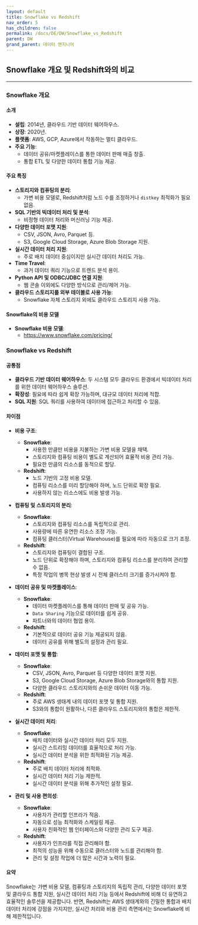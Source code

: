 ```yaml
---
layout: default
title: Snowflake vs Redshift
nav_order: 5
has_children: false
permalink: /docs/DE/DW/Snowflake_vs_Redshift
parent: DW
grand_parent: 데이터 엔지니어
---
```


## Snowflake 개요 및 Redshift와의 비교

---

### Snowflake 개요

#### 소개
- **설립**: 2014년, 클라우드 기반 데이터 웨어하우스.
- **상장**: 2020년.
- **플랫폼**: AWS, GCP, Azure에서 작동하는 멀티 클라우드.
- **주요 기능**:
  - 데이터 공유/마켓플레이스를 통한 데이터 판매 매출 창출.
  - 통합 ETL 및 다양한 데이터 통합 기능 제공.

#### 주요 특징
- **스토리지와 컴퓨팅의 분리**:
  - 가변 비용 모델로, Redshift처럼 노드 수를 조정하거나 `distkey` 최적화가 필요 없음.
- **SQL 기반의 빅데이터 처리 및 분석**:
  - 비정형 데이터 처리와 머신러닝 기능 제공.
- **다양한 데이터 포맷 지원**:
  - CSV, JSON, Avro, Parquet 등.
  - S3, Google Cloud Storage, Azure Blob Storage 지원.
- **실시간 데이터 처리 지원**:
  - 주로 배치 데이터 중심이지만 실시간 데이터 처리도 가능.
- **Time Travel**:
  - 과거 데이터 쿼리 기능으로 트렌드 분석 용이.
- **Python API 및 ODBC/JDBC 연결 지원**:
  - 웹 콘솔 이외에도 다양한 방식으로 관리/제어 가능.
- **클라우드 스토리지를 외부 테이블로 사용 가능**:
  - Snowflake 자체 스토리지 외에도 클라우드 스토리지 사용 가능.

#### Snowflake의 비용 모델
- **Snowflake 비용 모델**:
  - https://www.snowflake.com/pricing/

### Snowflake vs Redshift

#### 공통점
- **클라우드 기반 데이터 웨어하우스**: 두 시스템 모두 클라우드 환경에서 빅데이터 처리를 위한 데이터 웨어하우스 솔루션.
- **확장성**: 필요에 따라 쉽게 확장 가능하며, 대규모 데이터 처리에 적합.
- **SQL 지원**: SQL 쿼리를 사용하여 데이터에 접근하고 처리할 수 있음.

#### 차이점

- **비용 구조**:
  - **Snowflake**: 
    - 사용한 만큼만 비용을 지불하는 가변 비용 모델을 채택.
    - 스토리지와 컴퓨팅 비용이 별도로 계산되어 효율적 비용 관리 가능.
    - 필요한 만큼의 리소스를 동적으로 할당.
  - **Redshift**: 
    - 노드 기반의 고정 비용 모델.
    - 컴퓨팅 리소스를 미리 할당해야 하며, 노드 단위로 확장 필요.
    - 사용하지 않는 리소스에도 비용 발생 가능.

- **컴퓨팅 및 스토리지의 분리**:
  - **Snowflake**: 
    - 스토리지와 컴퓨팅 리소스를 독립적으로 관리.
    - 사용량에 따른 유연한 리소스 조정 가능.
    - 컴퓨팅 클러스터(Virtual Warehouse)를 필요에 따라 자동으로 크기 조정.
  - **Redshift**: 
    - 스토리지와 컴퓨팅이 결합된 구조.
    - 노드 단위로 확장해야 하며, 스토리지와 컴퓨팅 리소스를 분리하여 관리할 수 없음.
    - 특정 작업의 병목 현상 발생 시 전체 클러스터 크기를 증가시켜야 함.

- **데이터 공유 및 마켓플레이스**:
  - **Snowflake**: 
    - 데이터 마켓플레이스를 통해 데이터 판매 및 공유 가능.
    - `Data Sharing` 기능으로 데이터를 쉽게 공유.
    - 파트너와의 데이터 협업 용이.
  - **Redshift**: 
    - 기본적으로 데이터 공유 기능 제공되지 않음.
    - 데이터 공유를 위해 별도의 설정과 관리 필요.

- **데이터 포맷 및 통합**:
  - **Snowflake**: 
    - CSV, JSON, Avro, Parquet 등 다양한 데이터 포맷 지원.
    - S3, Google Cloud Storage, Azure Blob Storage와의 통합 지원.
    - 다양한 클라우드 스토리지와의 손쉬운 데이터 이동 가능.
  - **Redshift**: 
    - 주로 AWS 생태계 내의 데이터 포맷 및 통합 지원.
    - S3와의 통합이 원활하나, 다른 클라우드 스토리지와의 통합은 제한적.

- **실시간 데이터 처리**:
  - **Snowflake**: 
    - 배치 데이터와 실시간 데이터 처리 모두 지원.
    - 실시간 스트리밍 데이터를 효율적으로 처리 가능.
    - 실시간 데이터 분석을 위한 최적화된 기능 제공.
  - **Redshift**: 
    - 주로 배치 데이터 처리에 최적화.
    - 실시간 데이터 처리 기능 제한적.
    - 실시간 데이터 분석을 위해 추가적인 설정 필요.

- **관리 및 사용 편의성**:
  - **Snowflake**: 
    - 사용자가 관리할 인프라가 적음.
    - 자동으로 성능 최적화와 스케일링 제공.
    - 사용자 친화적인 웹 인터페이스와 다양한 관리 도구 제공.
  - **Redshift**: 
    - 사용자가 인프라를 직접 관리해야 함.
    - 최적의 성능을 위해 수동으로 클러스터와 노드를 관리해야 함.
    - 관리 및 설정 작업에 더 많은 시간과 노력이 필요.

#### 요약
Snowflake는 가변 비용 모델, 컴퓨팅과 스토리지의 독립적 관리, 다양한 데이터 포맷 및 클라우드 통합 지원, 실시간 데이터 처리 기능 등에서 Redshift에 비해 더 유연하고 효율적인 솔루션을 제공합니다. 반면, Redshift는 AWS 생태계와의 긴밀한 통합과 배치 데이터 처리에 강점을 가지지만, 실시간 처리와 비용 관리 측면에서는 Snowflake에 비해 제한적입니다.
